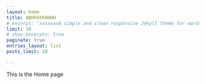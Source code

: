 ```yaml
---
layout: home
title: ABHhhhhHHHH 
# excerpt: "xxxxxxxA simple and clean responsive Jekyll theme for words and photos."
limit: 10
# show_excerpts: true
paginate: true
entries_layout: list
posts_limit: 10

---
```


This is the Home page